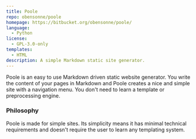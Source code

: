 ```yaml
---
title: Poole
repo: obensonne/poole
homepage: https://bitbucket.org/obensonne/poole/
language:
  - Python
license:
  - GPL-3.0-only
templates:
  - HTML
description: A simple Markdown static site generator.
---
```


Poole is an easy to use Markdown driven static website generator. You write the content of your pages in Markdown and Poole creates a nice and simple site with a navigation menu. You don't need to learn a template or preprocessing engine.

### Philosophy

Poole is made for simple sites. Its simplicity means it has minimal technical requirements and doesn't require the user to learn any templating system.
